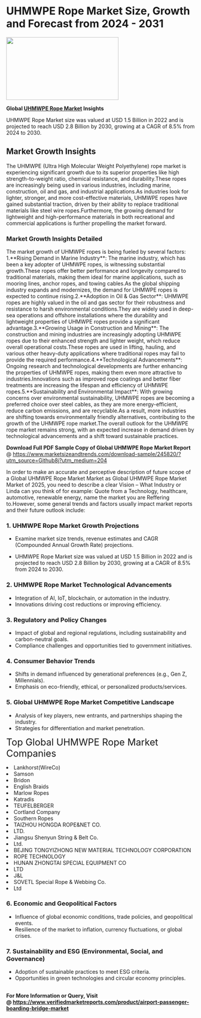 <H1>UHMWPE Rope Market Size, Growth and Forecast from 2024 - 2031</H1><img class="aligncenter size-medium wp-image-584254" src="https://thirdeyenews.in/wp-content/uploads/2024/09/Global-Market-Research-300x168.jpeg" alt="" width="300" height="168" /><p><strong>Global&nbsp;<a href="https://www.marketsizeandtrends.com/download-sample/245820/?utm_source=Github8j?utm_medium=204">UHMWPE Rope Market</a> Insights</strong></p><p>UHMWPE Rope Market size was valued at USD 1.5 Billion in 2022 and is projected to reach USD 2.8 Billion by 2030, growing at a CAGR of 8.5% from 2024 to 2030.</p><p><h2>Market Growth Insights</h2> The UHMWPE (Ultra High Molecular Weight Polyethylene) rope market is experiencing significant growth due to its superior properties like high strength-to-weight ratio, chemical resistance, and durability.These ropes are increasingly being used in various industries, including marine, construction, oil and gas, and industrial applications.As industries look for lighter, stronger, and more cost-effective materials, UHMWPE ropes have gained substantial traction, driven by their ability to replace traditional materials like steel wire ropes.Furthermore, the growing demand for lightweight and high-performance materials in both recreational and commercial applications is further propelling the market forward. <h3>Market Growth Insights Detailed</h3> The market growth of UHMWPE ropes is being fueled by several factors: 1.**Rising Demand in Marine Industry**: The marine industry, which has been a key adopter of UHMWPE ropes, is witnessing substantial growth.These ropes offer better performance and longevity compared to traditional materials, making them ideal for marine applications, such as mooring lines, anchor ropes, and towing cables.As the global shipping industry expands and modernizes, the demand for UHMWPE ropes is expected to continue rising.2.**Adoption in Oil & Gas Sector**: UHMWPE ropes are highly valued in the oil and gas sector for their robustness and resistance to harsh environmental conditions.They are widely used in deep-sea operations and offshore installations where the durability and lightweight properties of UHMWPE ropes provide a significant advantage.3.**Growing Usage in Construction and Mining**: The construction and mining industries are increasingly adopting UHMWPE ropes due to their enhanced strength and lighter weight, which reduce overall operational costs.These ropes are used in lifting, hauling, and various other heavy-duty applications where traditional ropes may fail to provide the required performance.4.**Technological Advancements**: Ongoing research and technological developments are further enhancing the properties of UHMWPE ropes, making them even more attractive to industries.Innovations such as improved rope coatings and better fiber treatments are increasing the lifespan and efficiency of UHMWPE ropes.5.**Sustainability and Environmental Impact**: With growing concerns over environmental sustainability, UHMWPE ropes are becoming a preferred choice over steel cables, as they are more energy-efficient, reduce carbon emissions, and are recyclable.As a result, more industries are shifting towards environmentally friendly alternatives, contributing to the growth of the UHMWPE rope market.The overall outlook for the UHMWPE rope market remains strong, with an expected increase in demand driven by technological advancements and a shift toward sustainable practices.</p><p><span class=""><strong>Download Full PDF Sample Copy of Global UHMWPE Rope Market Report</strong> @ <a href="https://www.marketsizeandtrends.com/download-sample/245820/?utm_source=Github8j?utm_medium=204" target="_blank">https://www.marketsizeandtrends.com/download-sample/245820/?utm_source=Github8j?utm_medium=204</a></span></p><p>In order to make an accurate and perceptive description of future scope of a Global&nbsp;UHMWPE Rope Market Market as Global&nbsp;UHMWPE Rope Market Market of 2025, you need to describe a clear Vision &ndash; What Industry or Linda can you think of for example: Quote from a Technology, healthcare, automotive, renewable energy, name the market you are Reffering to.However, some general trends and factors usually impact market reports and their future outlook include:</p><h3>1.&nbsp;<strong>UHMWPE Rope Market Growth Projections</strong></h3><ul><li>Examine market size trends, revenue estimates and CAGR (Compounded Annual Growth Rate) projections.</li><li><p>UHMWPE Rope Market size was valued at USD 1.5 Billion in 2022 and is projected to reach USD 2.8 Billion by 2030, growing at a CAGR of 8.5% from 2024 to 2030.</p></li></ul><h3>2.&nbsp;<strong>UHMWPE Rope Market Technological Advancements</strong></h3><ul><li>Integration of AI, IoT, blockchain, or automation in the industry.</li><li>Innovations driving cost reductions or improving efficiency.</li></ul><h3>3.&nbsp;<strong>Regulatory and Policy Changes</strong></h3><ul><li>Impact of global and regional regulations, including sustainability and carbon-neutral goals.</li><li>Compliance challenges and opportunities tied to government initiatives.</li></ul><h3>4.&nbsp;<strong>Consumer Behavior Trends</strong></h3><ul><li>Shifts in demand influenced by generational preferences (e.g., Gen Z, Millennials).</li><li>Emphasis on eco-friendly, ethical, or personalized products/services.</li></ul><h3>5.&nbsp;<strong>Global UHMWPE Rope Market Competitive Landscape</strong></h3><ul><li>Analysis of key players, new entrants, and partnerships shaping the industry.</li><li>Strategies for differentiation and market penetration.</li></ul><p data-pm-slice="1 1 []"><span style="color: inherit; font-family: inherit; font-size: 25px;">Top Global UHMWPE Rope Market Companies</span></p><div class="" data-test-id=""><p><li>Lankhorst(WireCo)</li><li> Samson</li><li> Bridon</li><li> English Braids</li><li> Marlow Ropes</li><li> Katradis</li><li> TEUFELBERGER</li><li> Cortland Company</li><li> Southern Ropes</li><li> TAIZHOU HONGDA ROPE&NET CO.</li><li>LTD.</li><li> Jiangsu Shenyun String & Belt Co.</li><li>Ltd.</li><li> BEJING TONGYIZHONG NEW MATERIAL TECHNOLOGY CORPORATION</li><li> ROPE TECHNOLOGY</li><li> HUNAN ZHONGTAI SPECIAL EQUIPMENT CO</li><li>LTD</li><li> J&L</li><li> SOVETL Special Rope & Webbing Co.</li><li> Ltd</li></p></div><h3>6.&nbsp;<strong>Economic and Geopolitical Factors</strong></h3><ul><li>Influence of global economic conditions, trade policies, and geopolitical events.</li><li>Resilience of the market to inflation, currency fluctuations, or global crises.</li></ul><h3>7.&nbsp;<strong>Sustainability and ESG (Environmental, Social, and Governance)</strong></h3><ul><li>Adoption of sustainable practices to meet ESG criteria.</li><li>Opportunities in green technologies and circular economy principles.</li></ul><h2><strong style="font-size: 14px;">For More Information or Query, Visit @&nbsp;</strong><a style="background-color: #ffffff; font-size: 14px;" href="https://www.marketsizeandtrends.com/report/uhmwpe-rope-market/" target="_blank">https://www.verifiedmarketreports.com/product/airport-passenger-boarding-bridge-market</a></h2>